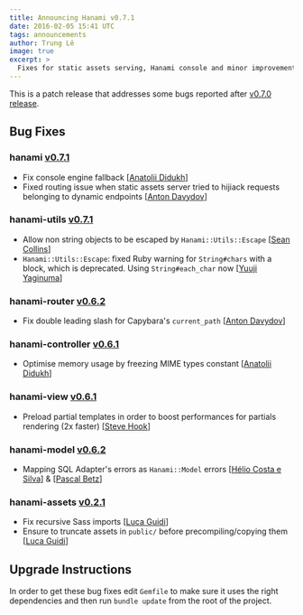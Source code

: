 ```yaml
---
title: Announcing Hanami v0.7.1
date: 2016-02-05 15:41 UTC
tags: announcements
author: Trung Lê
image: true
excerpt: >
  Fixes for static assets serving, Hanami console and minor improvements
---
```


This is a patch release that addresses some bugs reported after [v0.7.0 release](/blog/2016/01/22/lotus-is-now-hanami).

## Bug Fixes

### hanami [v0.7.1](https://github.com/hanami/hanami/blob/master/CHANGELOG.md#v071---2016-02-05)

- Fix console engine fallback [[Anatolii Didukh](https://github.com/railsme)]
- Fixed routing issue when static assets server tried to hijiack requests belonging to dynamic endpoints [[Anton Davydov](https://github.com/davydovanton)]

### hanami-utils [v0.7.1](https://github.com/hanami/utils/blob/master/CHANGELOG.md#v071---2016-02-05)

- Allow non string objects to be escaped by `Hanami::Utils::Escape` [[Sean Collins](https://github.com/cllns)]
- `Hanami::Utils::Escape`: fixed Ruby warning for `String#chars` with a block, which is deprecated. Using `String#each_char` now [[Yuuji Yaginuma](https://github.com/y-yagi)]

### hanami-router [v0.6.2](https://github.com/hanami/router/blob/master/CHANGELOG.md#v062---2016-02-05)

- Fix double leading slash for Capybara's `current_path` [[Anton Davydov](https://github.com/davydovanton)]

### hanami-controller [v0.6.1](https://github.com/hanami/controller/blob/master/CHANGELOG.md#v061---2016-02-05)

- Optimise memory usage by freezing MIME types constant [[Anatolii Didukh](https://github.com/railsme)]

### hanami-view [v0.6.1](https://github.com/hanami/view/blob/master/CHANGELOG.md#v061---2016-02-05)

- Preload partial templates in order to boost performances for partials rendering (2x faster) [[Steve Hook](https://github.com/stevehook)]

### hanami-model [v0.6.2](https://github.com/hanami/model/blob/master/CHANGELOG.md#v062---2016-02-05)

- Mapping SQL Adapter's errors as `Hanami::Model` errors [[Hélio Costa e Silva](https://github.com/hlegius)] &amp; [[Pascal Betz](https://github.com/pascalbetz)]

### hanami-assets [v0.2.1](https://github.com/hanami/assets/blob/master/CHANGELOG.md#v021---2016-02-05)

- Fix recursive Sass imports [[Luca Guidi](https://github.com/jodosha)]
- Ensure to truncate assets in `public/` before precompiling/copying them [[Luca Guidi](https://github.com/jodosha)]

## Upgrade Instructions

In order to get these bug fixes edit `Gemfile` to make sure it uses the right dependencies and then run `bundle update` from the root of the project.
